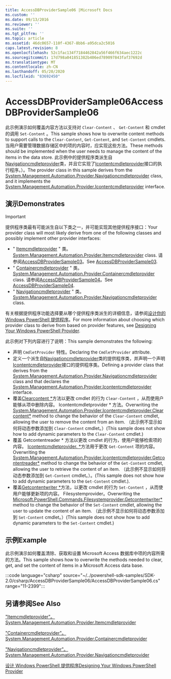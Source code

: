 ```yaml
---
title: AccessDBProviderSample06 |Microsoft Docs
ms.custom: ''
ms.date: 09/13/2016
ms.reviewer: ''
ms.suite: ''
ms.tgt_pltfrm: ''
ms.topic: article
ms.assetid: 46dc0657-110f-4367-8bb6-a95dca2c5016
caps.latest.revision: 8
ms.openlocfilehash: 52c1fac134f7184462842a56f466f634aec1222c
ms.sourcegitcommit: 17d798a041851382b406ed789097843faf37692d
ms.translationtype: MT
ms.contentlocale: zh-CN
ms.lasthandoff: 05/20/2020
ms.locfileid: "83692450"
---
```

# <a name="accessdbprovidersample06"></a><span data-ttu-id="5c1c7-102">AccessDBProviderSample06</span><span class="sxs-lookup"><span data-stu-id="5c1c7-102">AccessDBProviderSample06</span></span>

<span data-ttu-id="5c1c7-103">此示例演示如何覆盖内容方法以支持对 `Clear-Content` 、 `Get-Content` 和 cmdlet 的调用 `Set-Content` 。</span><span class="sxs-lookup"><span data-stu-id="5c1c7-103">This sample shows how to overwrite content methods to support calls to the `Clear-Content`, `Get-Content`, and `Set-Content` cmdlets.</span></span> <span data-ttu-id="5c1c7-104">当用户需要管理数据存储区中的项的内容时，应实现这些方法。</span><span class="sxs-lookup"><span data-stu-id="5c1c7-104">These methods should be implemented when the user needs to manage the content of the items in the data store.</span></span> <span data-ttu-id="5c1c7-105">此示例中的提供程序类派生自[Navigationcmdletprovider](/dotnet/api/System.Management.Automation.Provider.NavigationCmdletProvider)类，并且它实现了[Icontentcmdletprovider](/dotnet/api/System.Management.Automation.Provider.IContentCmdletProvider)接口的执行程序。）。</span><span class="sxs-lookup"><span data-stu-id="5c1c7-105">The provider class in this sample derives from the [System.Management.Automation.Provider.Navigationcmdletprovider](/dotnet/api/System.Management.Automation.Provider.NavigationCmdletProvider) class, and it implements the [System.Management.Automation.Provider.Icontentcmdletprovider](/dotnet/api/System.Management.Automation.Provider.IContentCmdletProvider) interface.</span></span>

## <a name="demonstrates"></a><span data-ttu-id="5c1c7-106">演示</span><span class="sxs-lookup"><span data-stu-id="5c1c7-106">Demonstrates</span></span>

> [!IMPORTANT]
> <span data-ttu-id="5c1c7-107">提供程序类最有可能派生自以下类之一，并可能实现其他提供程序接口：</span><span class="sxs-lookup"><span data-stu-id="5c1c7-107">Your provider class will most likely derive from one of the following classes and possibly implement other provider interfaces:</span></span>
>
> - <span data-ttu-id="5c1c7-108">" [Itemcmdletprovider](/dotnet/api/System.Management.Automation.Provider.ItemCmdletProvider) " 类。</span><span class="sxs-lookup"><span data-stu-id="5c1c7-108">[System.Management.Automation.Provider.Itemcmdletprovider](/dotnet/api/System.Management.Automation.Provider.ItemCmdletProvider) class.</span></span> <span data-ttu-id="5c1c7-109">请参阅[AccessDBProviderSample03](./accessdbprovidersample03.md)。</span><span class="sxs-lookup"><span data-stu-id="5c1c7-109">See [AccessDBProviderSample03](./accessdbprovidersample03.md).</span></span>
> - <span data-ttu-id="5c1c7-110">" [Containercmdletprovider](/dotnet/api/System.Management.Automation.Provider.ContainerCmdletProvider) " 类。</span><span class="sxs-lookup"><span data-stu-id="5c1c7-110">[System.Management.Automation.Provider.Containercmdletprovider](/dotnet/api/System.Management.Automation.Provider.ContainerCmdletProvider) class.</span></span> <span data-ttu-id="5c1c7-111">请参阅[AccessDBProviderSample04](./accessdbprovidersample04.md)。</span><span class="sxs-lookup"><span data-stu-id="5c1c7-111">See [AccessDBProviderSample04](./accessdbprovidersample04.md).</span></span>
> - <span data-ttu-id="5c1c7-112">" [Navigationcmdletprovider](/dotnet/api/System.Management.Automation.Provider.NavigationCmdletProvider) " 类。</span><span class="sxs-lookup"><span data-stu-id="5c1c7-112">[System.Management.Automation.Provider.Navigationcmdletprovider](/dotnet/api/System.Management.Automation.Provider.NavigationCmdletProvider) class.</span></span>
>
> <span data-ttu-id="5c1c7-113">有关根据提供程序功能选择要从哪个提供程序类派生的详细信息，请参阅[设计你的 Windows PowerShell 提供程序](./provider-types.md)。</span><span class="sxs-lookup"><span data-stu-id="5c1c7-113">For more information about choosing which provider class to derive from based on provider features, see [Designing Your Windows PowerShell Provider](./provider-types.md).</span></span>

<span data-ttu-id="5c1c7-114">此示例对下列内容进行了说明：</span><span class="sxs-lookup"><span data-stu-id="5c1c7-114">This sample demonstrates the following:</span></span>

- <span data-ttu-id="5c1c7-115">声明 `CmdletProvider` 特性。</span><span class="sxs-lookup"><span data-stu-id="5c1c7-115">Declaring the `CmdletProvider` attribute.</span></span>
- <span data-ttu-id="5c1c7-116">定义一个派生自[Navigationcmdletprovider](/dotnet/api/System.Management.Automation.Provider.NavigationCmdletProvider)类的提供程序类，并声明一个声明[Icontentcmdletprovider](/dotnet/api/System.Management.Automation.Provider.IContentCmdletProvider)接口的提供程序类。</span><span class="sxs-lookup"><span data-stu-id="5c1c7-116">Defining a provider class that derives from the [System.Management.Automation.Provider.Navigationcmdletprovider](/dotnet/api/System.Management.Automation.Provider.NavigationCmdletProvider) class and that declares the [System.Management.Automation.Provider.Icontentcmdletprovider](/dotnet/api/System.Management.Automation.Provider.IContentCmdletProvider) interface.</span></span>
- <span data-ttu-id="5c1c7-117">覆盖[Clearcontent \*](/dotnet/api/System.Management.Automation.Provider.IContentCmdletProvider.ClearContent)方法以更改 cmdlet 的行为 `Clear-Content` ，从而使用户能够从项中删除内容。 Icontentcmdletprovider \* 方法。</span><span class="sxs-lookup"><span data-stu-id="5c1c7-117">Overwriting the [System.Management.Automation.Provider.Icontentcmdletprovider.Clearcontent\*](/dotnet/api/System.Management.Automation.Provider.IContentCmdletProvider.ClearContent) method to change the behavior of the `Clear-Content` cmdlet, allowing the user to remove the content from an item.</span></span> <span data-ttu-id="5c1c7-118">（此示例不显示如何将动态参数添加到 `Clear-Content` cmdlet。）</span><span class="sxs-lookup"><span data-stu-id="5c1c7-118">(This sample does not show how to add dynamic parameters to the `Clear-Content` cmdlet.)</span></span>
- <span data-ttu-id="5c1c7-119">覆盖 Getcontentreader \* 方法以更改 cmdlet 的行为，使用户能够检索项的内容。 [Icontentcmdletprovider. \*](/dotnet/api/System.Management.Automation.Provider.IContentCmdletProvider.GetContentReader)方法用于更改 `Get-Content` 项的内容。</span><span class="sxs-lookup"><span data-stu-id="5c1c7-119">Overwriting the [System.Management.Automation.Provider.Icontentcmdletprovider.Getcontentreader\*](/dotnet/api/System.Management.Automation.Provider.IContentCmdletProvider.GetContentReader) method to change the behavior of the `Get-Content` cmdlet, allowing the user to retrieve the content of an item.</span></span> <span data-ttu-id="5c1c7-120">（此示例不显示如何将动态参数添加到 `Get-Content` cmdlet。）。</span><span class="sxs-lookup"><span data-stu-id="5c1c7-120">(This sample does not show how to add dynamic parameters to the `Get-Content` cmdlet.).</span></span>
- <span data-ttu-id="5c1c7-121">覆盖[Getcontentwriter \*](/dotnet/api/Microsoft.PowerShell.Commands.FileSystemProvider.GetContentWriter)方法，以更改 cmdlet 的行为 `Set-Content` ，从而使用户能够更新项的内容。 Filesystemprovider。</span><span class="sxs-lookup"><span data-stu-id="5c1c7-121">Overwriting the [Microsoft.PowerShell.Commands.Filesystemprovider.Getcontentwriter\*](/dotnet/api/Microsoft.PowerShell.Commands.FileSystemProvider.GetContentWriter) method to change the behavior of the `Set-Content` cmdlet, allowing the user to update the content of an item.</span></span> <span data-ttu-id="5c1c7-122">（此示例不显示如何将动态参数添加到 `Set-Content` cmdlet。）</span><span class="sxs-lookup"><span data-stu-id="5c1c7-122">(This sample does not show how to add dynamic parameters to the `Set-Content` cmdlet.)</span></span>

## <a name="example"></a><span data-ttu-id="5c1c7-123">示例</span><span class="sxs-lookup"><span data-stu-id="5c1c7-123">Example</span></span>

<span data-ttu-id="5c1c7-124">此示例演示如何覆盖清除、获取和设置 Microsoft Access 数据库中项的内容所需的方法。</span><span class="sxs-lookup"><span data-stu-id="5c1c7-124">This sample shows how to overwrite the methods needed to clear, get, and set the content of items in a Microsoft Access data base.</span></span>

:::code language="csharp" source="~/../powershell-sdk-samples/SDK-2.0/csharp/AccessDBProviderSample06/AccessDBProviderSample06.cs" range="11-2399":::

## <a name="see-also"></a><span data-ttu-id="5c1c7-125">另请参阅</span><span class="sxs-lookup"><span data-stu-id="5c1c7-125">See Also</span></span>

[<span data-ttu-id="5c1c7-126">"Itemcmdletprovider"。</span><span class="sxs-lookup"><span data-stu-id="5c1c7-126">System.Management.Automation.Provider.Itemcmdletprovider</span></span>](/dotnet/api/System.Management.Automation.Provider.ItemCmdletProvider)

[<span data-ttu-id="5c1c7-127">"Containercmdletprovider"。</span><span class="sxs-lookup"><span data-stu-id="5c1c7-127">System.Management.Automation.Provider.Containercmdletprovider</span></span>](/dotnet/api/System.Management.Automation.Provider.ContainerCmdletProvider)

[<span data-ttu-id="5c1c7-128">"Navigationcmdletprovider"。</span><span class="sxs-lookup"><span data-stu-id="5c1c7-128">System.Management.Automation.Provider.Navigationcmdletprovider</span></span>](/dotnet/api/System.Management.Automation.Provider.NavigationCmdletProvider)

[<span data-ttu-id="5c1c7-129">设计 Windows PowerShell 提供程序</span><span class="sxs-lookup"><span data-stu-id="5c1c7-129">Designing Your Windows PowerShell Provider</span></span>](./provider-types.md)
